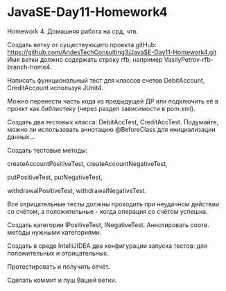 # JavaSE-Day11-Homework4
Homework 4.
Домашняя работа на срд, чтв.

Создать ветку от существующего проекта gitHub: https://github.com/AndesTechConsulting3/JavaSE-Day11-Homework4.git
Имя ветки должно содержать строку rfb, например VasilyPetrov-rfb-branch-home4.

Написать функциональный тест для
классов счетов DebitAccount, CreditAccount
используя JUnit4.

Можно перенести часть кода из предыдущей ДР или подключить
её в проект как библиотеку (через  раздел зависимости в pom.xml).

Создать два тестовых класса: DebitAccTest, CreditAccTest.
Подумайте, можно ли использовать аннотацию @BeforeClass
для инициализации данных...

Создать тестовые методы:

createAccountPositiveTest,
createAccountNegativeTest,

putPositiveTest,
putNegativeTest,

withdrawalPositiveTest,
withdrawalNegativeTest.

Все отрицательные тесты должны проходить при неудачном действии
со счётом, а положительные - когда операция со счётом успешна.

Создать категории IPositiveTest, INegativeTest.
Аннотировать соотв. методы нужными категориями.

Создать в среде IntelliJIDEA две конфигурации запуска тестов: для
положительных и отрицательных.

Протестировать и получить отчёт.

Сделать коммит и пуш Вашей ветки.
